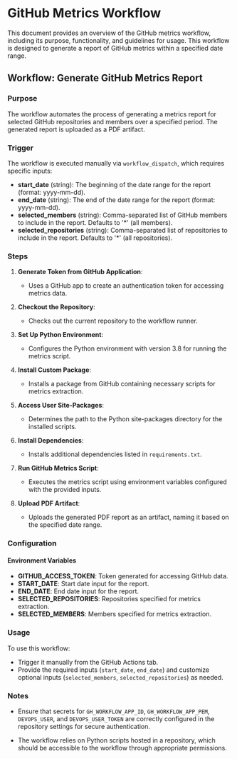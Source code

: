 # GitHub Metrics Workflow

This document provides an overview of the GitHub metrics workflow, including
its purpose, functionality, and guidelines for usage. This workflow is designed
to generate a report of GitHub metrics within a specified date range.

## Workflow: Generate GitHub Metrics Report

### Purpose

The workflow automates the process of generating a metrics report for selected
GitHub repositories and members over a specified period. The generated report
is uploaded as a PDF artifact.

### Trigger

The workflow is executed manually via `workflow_dispatch`, which requires
specific inputs:

- **start_date** (string): The beginning of the date range for the report
(format: yyyy-mm-dd).
- **end_date** (string): The end of the date range for the report
(format: yyyy-mm-dd).
- **selected_members** (string): Comma-separated list of GitHub members to
include in the report. Defaults to '*' (all members).
- **selected_repositories** (string): Comma-separated list of repositories to
include in the report. Defaults to '*' (all repositories).

### Steps

1. **Generate Token from GitHub Application**:
   - Uses a GitHub app to create an authentication token for accessing
   metrics data.

2. **Checkout the Repository**:
   - Checks out the current repository to the workflow
   runner.

3. **Set Up Python Environment**:
   - Configures the Python environment with version 3.8 for running
   the metrics script.

4. **Install Custom Package**:
   - Installs a package from GitHub containing necessary scripts for
   metrics extraction.

5. **Access User Site-Packages**:
   - Determines the path to the Python site-packages directory for the
   installed scripts.

6. **Install Dependencies**:
   - Installs additional dependencies listed in `requirements.txt`.

7. **Run GitHub Metrics Script**:
   - Executes the metrics script using environment variables configured with
   the provided inputs.

8. **Upload PDF Artifact**:
   - Uploads the generated PDF report as an artifact, naming it based on the
   specified date range.

### Configuration

#### Environment Variables

- **GITHUB_ACCESS_TOKEN**: Token generated for accessing GitHub data.
- **START_DATE**: Start date input for the report.
- **END_DATE**: End date input for the report.
- **SELECTED_REPOSITORIES**: Repositories specified for metrics extraction.
- **SELECTED_MEMBERS**: Members specified for metrics extraction.

### Usage

To use this workflow:

- Trigger it manually from the GitHub Actions tab.
- Provide the required inputs (`start_date`, `end_date`) and customize optional
inputs (`selected_members`, `selected_repositories`) as needed.

### Notes

- Ensure that secrets for `GH_WORKFLOW_APP_ID`, `GH_WORKFLOW_APP_PEM`,
`DEVOPS_USER`, and `DEVOPS_USER_TOKEN` are correctly configured in the
repository settings for secure authentication.

- The workflow relies on Python scripts hosted in a repository, which should be
accessible to the workflow through appropriate permissions.
